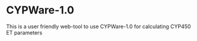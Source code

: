 # CYPWare-1.0
This is a user friendly web-tool to use CYPWare-1.0 for calculating CYP450 ET parameters
